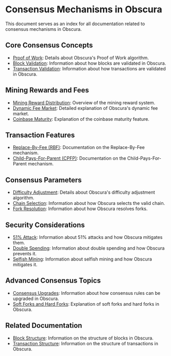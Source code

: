 # Consensus Mechanisms in Obscura

This document serves as an index for all documentation related to consensus mechanisms in Obscura.

## Core Consensus Concepts

- [Proof of Work](pow.md): Details about Obscura's Proof of Work algorithm.
- [Block Validation](block_validation.md): Information about how blocks are validated in Obscura.
- [Transaction Validation](transaction_validation.md): Information about how transactions are validated in Obscura.

## Mining Rewards and Fees

- [Mining Reward Distribution](../mining/rewards.md): Overview of the mining reward system.
- [Dynamic Fee Market](fee_market.md): Detailed explanation of Obscura's dynamic fee market.
- [Coinbase Maturity](coinbase_maturity.md): Explanation of the coinbase maturity feature.

## Transaction Features

- [Replace-By-Fee (RBF)](replace_by_fee.md): Documentation on the Replace-By-Fee mechanism.
- [Child-Pays-For-Parent (CPFP)](cpfp.md): Documentation on the Child-Pays-For-Parent mechanism.

## Consensus Parameters

- [Difficulty Adjustment](difficulty.md): Details about Obscura's difficulty adjustment algorithm.
- [Chain Selection](chain_selection.md): Information about how Obscura selects the valid chain.
- [Fork Resolution](fork_resolution.md): Information about how Obscura resolves forks.

## Security Considerations

- [51% Attack](51_attack.md): Information about 51% attacks and how Obscura mitigates them.
- [Double Spending](double_spending.md): Information about double spending and how Obscura prevents it.
- [Selfish Mining](selfish_mining.md): Information about selfish mining and how Obscura mitigates it.

## Advanced Consensus Topics

- [Consensus Upgrades](consensus_upgrades.md): Information about how consensus rules can be upgraded in Obscura.
- [Soft Forks and Hard Forks](forks.md): Explanation of soft forks and hard forks in Obscura.

## Related Documentation

- [Block Structure](../architecture.md#block-structure): Information on the structure of blocks in Obscura.
- [Transaction Structure](../transactions.md#transaction-structure): Information on the structure of transactions in Obscura. 